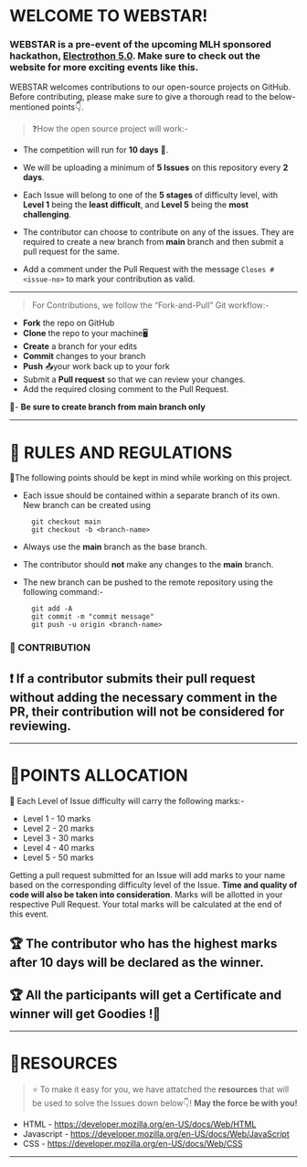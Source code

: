 # WELCOME TO WEBSTAR!

### WEBSTAR is a pre-event of the upcoming MLH sponsored hackathon, [Electrothon 5.0](electrothon.nith.ac.in/). Make sure to check out the website for more exciting events like this.
WEBSTAR welcomes contributions to our open-source projects on GitHub. Before contributing, please make sure to give a thorough read to the below-mentioned points:point_down:.

>:question:How the open source project will work:-

* The competition will run for **10 days** :date:.

* We will be uploading a minimum of **5 Issues** on this 
        repository every **2 days**.

* Each Issue will belong to one of the **5 stages** of 
        difficulty level, with **Level 1** being the **least 
        difficult**, and **Level 5** being the **most challenging**.

* The contributor can choose to contribute on any of the issues. 
        They   are required to create a new branch from **main** branch and then submit a pull request for the same.

* Add a comment under the Pull Request with the message 
    ```Closes #<issue-no>``` to mark your contribution as valid.

---


>For Contributions, we follow the “Fork-and-Pull” Git workflow:-

* **Fork** the repo on GitHub
* **Clone** the repo to your machine:desktop_computer:
* **Create** a branch for your edits
* **Commit** changes to your branch
* **Push** :outbox_tray:your work back up to your fork
* Submit a **Pull request** so that we can review your 
          changes.
* Add the required closing comment to the Pull Request.

:pushpin:- **Be sure to create branch from main branch only**          

***
# :loudspeaker: RULES AND REGULATIONS
:pushpin:The following points should be kept in mind while working on this project.

* Each issue should be contained within a separate branch of its own. New branch can be created using

        git checkout main
        git checkout -b <branch-name>
        

* Always use the **main** branch as the base branch.

* The contributor should **not** make any changes to the **main** branch.

* The new branch can be pushed to the remote repository using the
        following command:-

        git add -A
        git commit -m "commit message"
        git push -u origin <branch-name>

### :pushpin: CONTRIBUTION


## :exclamation: If a contributor submits their pull request **without** adding the necessary comment in the PR, their contribution **will not be considered for reviewing**.

---

# :memo:POINTS ALLOCATION

:pushpin: Each Level of Issue difficulty will carry the following marks:-

* Level 1 - 10 marks
* Level 2 - 20 marks
* Level 3 - 30 marks
* Level 4 - 40 marks
* Level 5 - 50 marks

Getting a pull request submitted for an Issue will add marks to your name based on the corresponding difficulty level of the Issue. **Time and quality of code will also be taken into consideration**. Marks will be allotted in your respective Pull Request. Your total marks will be calculated at the end of this event.

##  :trophy: The contributor who has the highest marks after 10 days will be declared as the winner.
##  :trophy: All the participants will get a Certificate and winner will get Goodies !💫

---
# :book:RESOURCES

>:star: To make it easy for you, we have attatched the **resources** that will be used to solve the Issues down below:point_down:!
**May the force be with you!**

* HTML - https://developer.mozilla.org/en-US/docs/Web/HTML
* Javascript - https://developer.mozilla.org/en-US/docs/Web/JavaScript
* CSS - https://developer.mozilla.org/en-US/docs/Web/CSS


---
